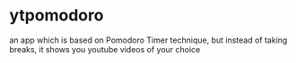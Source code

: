 # ytpomodoro
an app which is based on Pomodoro Timer technique, but instead of taking breaks, it shows you youtube videos of your choice
